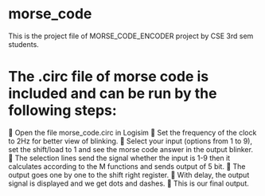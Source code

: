 # morse_code

This is the project file of MORSE_CODE_ENCODER project by CSE 3rd sem students.

# The .circ file of morse code is included and can be run by the following steps:

	Open the file morse_code.circ in Logisim
	Set the frequency of the clock to 2Hz for better view of blinking.
	Select your input (options from 1 to 9), set the shift/load to 1 and see the morse code answer in the output blinker.
	The selection lines send the signal whether the input is 1-9 then it calculates according to the M functions and sends output of 5 bit.
	The output goes one by one to the shift right register.
	With delay, the output signal is displayed and we get dots and dashes.
	This is our final output.
